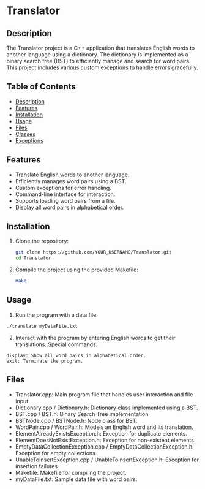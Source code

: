 # Translator 

## Description

The Translator project is a C++ application that translates English words to another language using a dictionary. The dictionary is implemented as a binary search tree (BST) to efficiently manage and search for word pairs. This project includes various custom exceptions to handle errors gracefully.

## Table of Contents

- [Description](#description)
- [Features](#features)
- [Installation](#installation)
- [Usage](#usage)
- [Files](#files)
- [Classes](#classes)
- [Exceptions](#exceptions)

## Features

- Translate English words to another language.
- Efficiently manages word pairs using a BST.
- Custom exceptions for error handling.
- Command-line interface for interaction.
- Supports loading word pairs from a file.
- Display all word pairs in alphabetical order.

## Installation

1. Clone the repository:
   ```bash
   git clone https://github.com/YOUR_USERNAME/Translator.git
   cd Translator
   ```
2. Compile the project using the provided Makefile:
   ```bash
   make
   ```

## Usage
1.  Run the program with a data file:
   ```bash
  ./translate myDataFile.txt
  ```
2.  Interact with the program by entering English words to get their translations. Special commands:
   ```plaintext
  display: Show all word pairs in alphabetical order.
  exit: Terminate the program.
  ```

## Files

-  Translator.cpp: Main program file that handles user interaction and file input.
-  Dictionary.cpp / Dictionary.h: Dictionary class implemented using a BST.
-  BST.cpp / BST.h: Binary Search Tree implementation
-  BSTNode.cpp / BSTNode.h: Node class for BST.
-  WordPair.cpp / WordPair.h: Models an English word and its translation.
-  ElementAlreadyExistsException.h: Exception for duplicate elements.
-  ElementDoesNotExistException.h: Exception for non-existent elements.
-  EmptyDataCollectionException.cpp / EmptyDataCollectionException.h: Exception for empty collections.
-  UnableToInsertException.cpp / UnableToInsertException.h: Exception for insertion failures.
-  Makefile: Makefile for compiling the project.
-  myDataFile.txt: Sample data file with word pairs.



